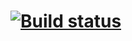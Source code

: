 # [![Build status](https://ci.appveyor.com/api/projects/status/l0ic17hwwo16q73v?svg=true)](https://ci.appveyor.com/project/Steinrabe7/autotesting-2-312tq)
